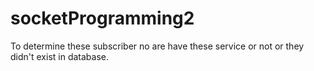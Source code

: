 # socketProgramming2
To determine these subscriber no are have these service or not or  they didn't exist in database.
